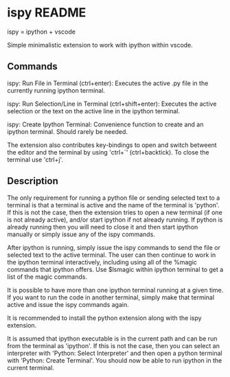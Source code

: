 # ispy README

ispy = ipython + vscode

Simple minimalistic extension to work with ipython within vscode.

## Commands

ispy: Run File in Terminal (ctrl+enter):  Executes the active .py file in the currently running ipython terminal.

ispy: Run Selection/Line in Terminal (ctrl+shift+enter):  Executes the active selection or the text on the active line in the ipython terminal.

ispy: Create Ipython Terminal: Convenience function to create and an ipython terminal.  Should rarely be needed.

The extension also contributes key-bindings to open and switch betweent the editor and the terminal by using 'ctrl+`' (ctrl+backtick).  To close the terminal use 'ctrl+j'.

## Description

The only requirement for running a python file or sending selected text to a terminal is that a terminal is active and the name of the terminal is 'python'.  If this is not the case, then the extension tries to open a new terminal (if one is not already active), and/or start ipython if not already running.  If python is already running then you will need to close it and then start ipython manually or simply issue any of the ispy commands.

After ipython is running, simply issue the ispy commands to send the file or selected text to the active terminal.  The user can then continue to work in the ipython terminal interactively, including using all of the %magic commands that ipython offers. Use $lsmagic within ipython terminal to get a list of the magic commands.  

It is possible to have more than one ipython terminal running at a given time.  If you want to run the code in another terminal, simply make that terminal active and issue the ispy commands again.

It is recommended to install the python extension along with the ispy extension.

It is assumed that ipython executable is in the current path and can be run from the terminal as 'ipython'.  If this is not the case, then you can select an interpreter with 'Python: Select Interpreter' and then open a python terminal with 'Python: Create Terminal'.  You should now be able to run ipython in the current terminal.


